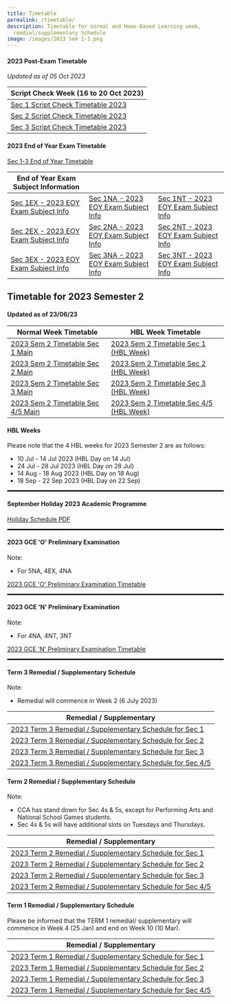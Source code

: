```yaml
---
title: Timetable
permalink: /timetable/
description: Timetable for normal and Home-Based Learning week,
  remdial/supplementary Schedule
image: /images/2023 Sem 1-1.png
---
```

#### 2023 Post-Exam Timetable
*Updated as of 05 Oct 2023*

| Script Check Week (16 to 20 Oct 2023)|
|---|
|[Sec 1 Script Check Timetable 2023](/files/2023%20Sem%202%20Timetables/2023%20timetable%20script%20check%2016%20-%2020%20oct%20(sec%201).pdf) | 
|[Sec 2 Script Check Timetable 2023](/files/2023%20Sem%202%20Timetables/2023%20timetable%20script%20check%2016%20-%2020%20oct%20(sec%202).pdf) | 
|[Sec 3 Script Check Timetable 2023](/files/2023%20Sem%202%20Timetables/2023%20timetable%20script%20check%2016%20-%2020%20oct%20(sec%203).pdf) |


#### 2023 End of Year Exam Timetable
[Sec 1-3 End of Year Timetable](/files/2023%20EOY%20Exam%20Subject%20Info/2023%20eoy%20exam%20tt.pdf)

| End of Year Exam Subject Information | | |
|---|---|---|
|[Sec 1EX - 2023 EOY Exam Subject Info](/files/2023%20EOY%20Exam%20Subject%20Info/sec%201ex%20-%202023%20eoy%20exam%20subject%20info%20sheet.pdf)|[Sec 1NA - 2023 EOY Exam Subject Info](/files/2023%20EOY%20Exam%20Subject%20Info/sec%201na%20-%202023%20eoy%20exam%20subject%20info%20sheet.pdf)|[Sec 1NT - 2023 EOY Exam Subject Info](/files/2023%20EOY%20Exam%20Subject%20Info/sec%201nt%20-%202023%20eoy%20exam%20subject%20info%20sheet.pdf)|
|[Sec 2EX - 2023 EOY Exam Subject Info](/files/2023%20EOY%20Exam%20Subject%20Info/sec%202ex%20-%202023%20eoy%20exam%20subject%20info%20sheet.pdf)| [Sec 2NA - 2023 EOY Exam Subject Info](/files/2023%20EOY%20Exam%20Subject%20Info/sec%202na%20-%202023%20eoy%20exam%20subject%20info%20sheet.pdf)| [Sec 2NT - 2023 EOY Exam Subject Info](/files/2023%20EOY%20Exam%20Subject%20Info/sec%202nt%20-%202023%20eoy%20exam%20subject%20info%20sheet.pdf)|
|[Sec 3EX - 2023 EOY Exam Subject Info](/files/2023%20EOY%20Exam%20Subject%20Info/sec%203ex%20-%202023%20eoy%20exam%20subject%20info%20sheet.pdf)| [Sec 3NA - 2023 EOY Exam Subject Info](/files/2023%20EOY%20Exam%20Subject%20Info/sec%203na%20-%202023%20eoy%20exam%20subject%20info%20sheet.pdf)|[Sec 3NT - 2023 EOY Exam Subject Info](/files/2023%20EOY%20Exam%20Subject%20Info/sec%203nt%20-%202023%20eoy%20exam%20subject%20info%20sheet.pdf)|

Timetable for 2023 Semester 2
-----------------------------

#### **Updated as of 23/06/23**


| Normal Week Timetable | HBL Week Timetable |
|---|---|
| [2023 Sem 2 Timetable Sec 1 Main](/files/2023%20Sem%202%20Timetables/2023%20sem%202%20timetable%20sec%201%20main.pdf) | [2023 Sem 2 Timetable Sec 1 (HBL Week)](/files/2023%20Sem%202%20Timetables/2023timetable%20sem2%20(sec1s)%20wef%2010july%20(hbl%20week).pdf) |
|[2023 Sem 2 Timetable Sec 2 Main](/files/2023%20Sem%202%20Timetables/2023%20sem%202%20timetable%20sec%202%20main.pdf) | [2023 Sem 2 Timetable Sec 2 (HBL Week)](/files/2023%20Sem%202%20Timetables/2023timetable%20sem2%20(sec2s)%20wef%2010july%20(hbl%20week).pdf) |
| [2023 Sem 2 Timetable Sec 3 Main](/files/2023%20Sem%202%20Timetables/2023%20sem%202%20timetable%20sec%203%20main.pdf)| [2023 Sem 2 Timetable Sec 3 (HBL Week)](/files/2023%20Sem%202%20Timetables/2023timetable%20sem2%20(sec3s)%20wef%2010july%20(hbl%20week).pdf) |
| [2023 Sem 2 Timetable Sec 4/5 Main](/files/2023%20Sem%202%20Timetables/2023%20sem%202%20timetable%20sec%2045%20main.pdf) | [2023 Sem 2 Timetable Sec 4/5 (HBL Week)](/files/2023%20Sem%202%20Timetables/2023timetable%20sem2%20(sec4_5s)%20wef%2010july%20(hbl%20week).pdf) |


#### HBL Weeks
Please note that the 4 HBL weeks for 2023 Semester 2 are as follows:
*   10 Jul - 14 Jul 2023 (HBL Day on 14 Jul)
*   24 Jul - 28 Jul 2023 (HBL Day on 28 Jul)
*   14 Aug - 18 Aug 2023 (HBL Day on 18 Aug)
*   18 Sep - 22 Sep 2023 (HBL Day on 22 Sep)


<hr style="height:3px; background-color: #000000">

#### September Holiday 2023 Academic Programme
[Holiday Schedule PDF](/files/sept%20hols%20acad%20prog%202023.pdf)

<hr style="height:3px; background-color: #000000">

####  2023 GCE 'O' Preliminary Examination

Note:
- For 5NA, 4EX, 4NA


[2023 GCE 'O' Preliminary Examination Timetable](/files/2023%20o%20prelim%20tt%204ex%205na%204na.pdf)

<hr style="height:3px; background-color: #000000">

####  2023 GCE 'N' Preliminary Examination

Note:
- For 4NA, 4NT, 3NT

[2023 GCE 'N' Preliminary Examination Timetable](/files/2023%20n%20prelim%20tt%204na%204nt%203nt%2026jun%20students.pdf)

<hr style="height:3px; background-color: #000000">

#### Term 3 Remedial / Supplementary Schedule
Note:
- Remedial will commence in Week 2 (6 July 2023)


| Remedial / Supplementary |
|---|
| [2023 Term 3 Remedial / Supplementary Schedule for Sec 1](https://file.for.edu.sg/mfss-2023-t3-remedial-schedule-sec-1.pdf) |
| [2023 Term 3 Remedial / Supplementary Schedule for Sec 2](https://file.for.edu.sg/mfss-2023-t3-remedial-schedule-sec-2.pdf) |
| [2023 Term 3 Remedial / Supplementary Schedule for Sec 3](https://file.for.edu.sg/mfss-2023-t3-remedial-schedule-sec-3.pdf) |
|[2023 Term 3 Remedial / Supplementary Schedule for Sec 4/5](https://file.for.edu.sg/mfss-2023-t3-remedial-schedule-sec-45.pdf)|


#### Term 2 Remedial / Supplementary Schedule
Note:
- CCA has stand down for Sec 4s &amp; 5s, except for Performing Arts and National School Games students.
- Sec 4s &amp; 5s will have additional slots on Tuesdays and Thursdays.


| Remedial / Supplementary |
|---|
| [2023 Term 2 Remedial / Supplementary Schedule for Sec 1](/files/2023%20Sem%201%20Timetables/2023%20Sec%201%20T2%20Remedial%20&amp;%20Supp%20Schedule.pdf) |
| [2023 Term 2 Remedial / Supplementary Schedule for Sec 2](/files/2023%20Sem%201%20Timetables/2023%20Sec%202%20T2%20Remedial%20&amp;%20Supp%20Schedule.pdf) |
| [2023 Term 2 Remedial / Supplementary Schedule for Sec 3](/files/2023%20Sem%201%20Timetables/2023%20Sec%203%20T2%20Remedial%20and%20Supp%20Schedule.pdf) |
|[2023 Term 2 Remedial / Supplementary Schedule for Sec 4/5](/files/2023%20Sem%201%20Timetables/2023%20Sec%204_5%20T2%20Remedial%20and%20Supp%20Schedule.pdf)|



#### Term 1 Remedial / Supplementary Schedule
Please be informed that the TERM 1 remedial/ supplementary will commence in Week 4 (25 Jan) and end on Week 10 (10 Mar).


| Remedial / Supplementary |
|---|
| [2023 Term 1 Remedial / Supplementary Schedule for Sec 1](/files/2023%20Sem%201%20Timetables/2023%20Sec%201%20T1%20Remedial%20%20Supp%20Schedule.pdf) |
| [2023 Term 1 Remedial / Supplementary Schedule for Sec 2](/files/2023%20Sem%201%20Timetables/2023%20Sec%202%20T1%20Remedial%20Supp%20Schedule.pdf) |
| [2023 Term 1 Remedial / Supplementary Schedule for Sec 3](/files/2023%20Sem%201%20Timetables/2023%20Sec%203%20T1%20Remedial%20and%20Supp%20Schedule%20.pdf) |
| [2023 Term 1 Remedial / Supplementary Schedule for Sec 4/5](/files/2023%20Sem%201%20Timetables/2023%20Sec%204_5%20T1%20Remedial%20and%20Supp%20Schedule.pdf) |